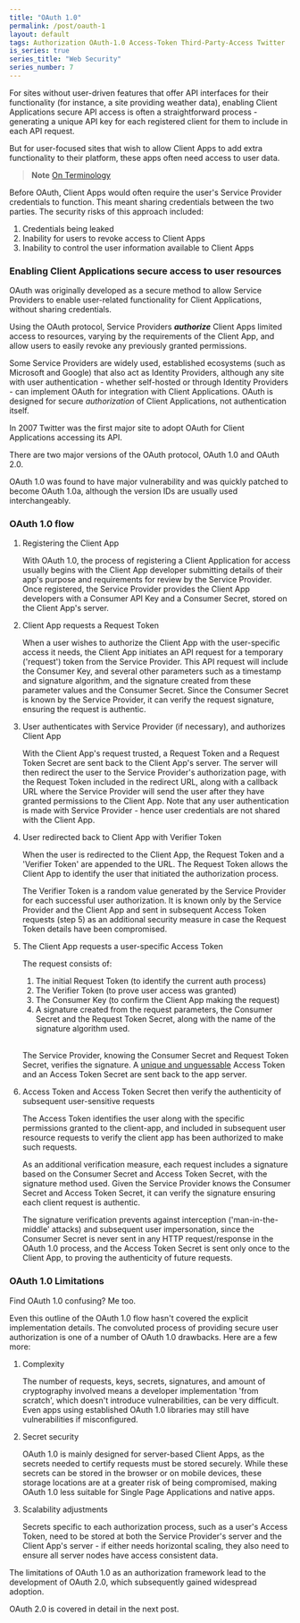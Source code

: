 ```yaml
---
title: "OAuth 1.0"
permalink: /post/oauth-1
layout: default
tags: Authorization OAuth-1.0 Access-Token Third-Party-Access Twitter
is_series: true
series_title: "Web Security"
series_number: 7
---
```


For sites without user-driven features that offer API interfaces for their functionality (for instance, a site providing weather data), enabling Client Applications secure API access is often a straightforward process - generating a unique API key for each registered client for them to include in each API request.

But for user-focused sites that wish to allow Client Apps to add extra functionality to their platform, these apps often need access to user data.

> **Note**
> [On Terminology](/post/oauth2-overview#notes-on-terminology)

Before OAuth, Client Apps would often require the user's Service Provider credentials to function. This meant sharing credentials between the two parties. The security risks of this approach included:

1) Credentials being leaked
2) Inability for users to revoke access to Client Apps
3) Inability to control the user information available to Client Apps

### Enabling Client Applications secure access to user resources

OAuth was originally developed as a secure method to allow Service Providers to enable user-related functionality for Client Applications, without sharing credentials.

Using the OAuth protocol, Service Providers ***authorize*** Client Apps limited access to resources, varying by the requirements of the Client App, and allow users to easily revoke any previously granted permissions. 

Some Service Providers are widely used, established ecosystems (such as Microsoft and Google) that also act as Identity Providers, although any site with user authentication - whether self-hosted or through Identity Providers - can implement OAuth for integration with Client Applications. OAuth is designed for secure *authorization* of Client Applications, not authentication itself.

In 2007 Twitter was the first major site to adopt OAuth for Client Applications accessing its API.

There are two major versions of the OAuth protocol, OAuth 1.0 and OAuth 2.0.

OAuth 1.0 was found to have major vulnerability and was quickly patched to become OAuth 1.0a, although the version IDs are usually used interchangeably.


### OAuth 1.0 flow

1) Registering the Client App
	
	With OAuth 1.0, the process of registering a Client Application for access usually begins with the Client App developer submitting details of their app's purpose and requirements for review by the Service Provider. Once registered, the Service Provider provides the Client App developers with a Consumer API Key and a Consumer Secret, stored on the Client App's server. 

2) Client App requests a Request Token

    When a user wishes to authorize the Client App with the user-specific access it needs, the Client App initiates an API request for a temporary ('request') token from the Service Provider. This API request will include the Consumer Key, and several other parameters such as a timestamp and signature algorithm, and the signature created from these parameter values and the Consumer Secret. Since the Consumer Secret is known by the Service Provider, it can verify the request signature, ensuring the request is authentic.

3) User authenticates with Service Provider (if necessary), and authorizes Client App

    With the Client App's request trusted, a Request Token and a Request Token Secret are sent back to the Client App's server. The server will then redirect the user to the Service Provider's authorization page, with the Request Token included in the redirect URL, along with a callback URL where the Service Provider will send the user after they have granted permissions to the Client App. Note that any user authentication is made with Service Provider - hence user credentials are not shared with the Client App.

4) User redirected back to Client App with Verifier Token 

    When the user is redirected to the Client App, the Request Token and a 'Verifier Token' are appended to the URL. The Request Token allows the Client App to identify the user that initiated the authorization process. 

    The Verifier Token is a random value generated by the Service Provider for each successful user authorization. It is known only by the Service Provider and the Client App and sent in subsequent Access Token requests (step 5) as an additional security measure in case the Request Token details have been compromised.

5) The Client App requests a user-specific Access Token

    The request consists of: 

    1. The initial Request Token (to identify the current auth process) 
    2. The Verifier Token (to prove user access was granted)    
    3. The Consumer Key (to confirm the Client App making the request)  
    4. A signature created from the request parameters, the Consumer Secret and the Request Token Secret, along with the name of the signature algorithm used.

    <br/>

    The Service Provider, knowing the Consumer Secret and Request Token Secret, verifies the signature. A [unique and unguessable](https://en.wikipedia.org/wiki/Cryptographically_secure_pseudorandom_number_generator) Access Token and an Access Token Secret are sent back to the app server.

6) Access Token and Access Token Secret then verify the authenticity of subsequent user-sensitive requests

    The Access Token identifies the user along with the specific permissions granted to the client-app, and included in subsequent user resource requests to verify the client app has been authorized to make such requests.

    As an additional verification measure, each request includes a signature based on the Consumer Secret and Access Token Secret, with the signature method used. Given the Service Provider knows the Consumer Secret and Access Token Secret, it can verify the signature ensuring each client request is authentic.

    The signature verification prevents against interception ('man-in-the-middle' attacks) and subsequent user impersonation, since the Consumer Secret is never sent in any HTTP request/response in the OAuth 1.0 process, and the Access Token Secret is sent only once to the Client App, to proving the authenticity of future requests.

### OAuth 1.0 Limitations 

Find OAuth 1.0 confusing? Me too. 

Even this outline of the OAuth 1.0 flow hasn't covered the explicit implementation details. The convoluted process of providing secure user authorization is one of a number of OAuth 1.0 drawbacks. Here are a few more:

1. Complexity   
    
    The number of requests, keys, secrets, signatures, and amount of cryptography involved means a developer implementation 'from scratch', which doesn't introduce vulnerabilities, can be very difficult. Even apps using established OAuth 1.0 libraries may still have vulnerabilities if misconfigured.

2. Secret security  
    
    OAuth 1.0 is mainly designed for server-based Client Apps, as the secrets needed to certify requests must be stored securely. While these secrets can be stored in the browser or on mobile devices, these storage locations are at a greater risk of being compromised, making OAuth 1.0 less suitable for Single Page Applications and native apps. 

3. Scalability adjustments  
    
    Secrets specific to each authorization process, such as a user's Access Token, need to be stored at both the Service Provider's server and the Client App's server - if either needs horizontal scaling, they also need to ensure all server nodes have access consistent data.


The limitations of OAuth 1.0 as an authorization framework lead to the development of OAuth 2.0, which subsequently gained widespread adoption.

OAuth 2.0 is covered in detail in the next post.

